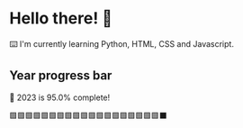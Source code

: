 # Hello there! 👋

⌨️ I'm currently learning Python, HTML, CSS and Javascript.

## Year progress bar

📅 2023 is 95.0% complete!

🟩🟩🟩🟩🟩🟩🟩🟩🟩🟩🟩🟩🟩🟩🟩🟩🟩🟩🟩⬛